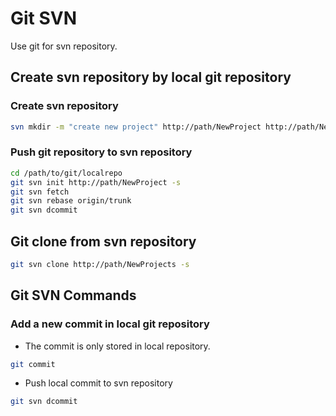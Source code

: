 # Git SVN
Use git for svn repository.

## Create svn repository by local git repository

### Create svn repository
``` bash
svn mkdir -m "create new project" http://path/NewProject http://path/NewProject/trunk http://path/NewProject/branches http://path/NewProject/tags
```

### Push git repository to svn repository
``` bash
cd /path/to/git/localrepo
git svn init http://path/NewProject -s
git svn fetch
git svn rebase origin/trunk
git svn dcommit
```

## Git clone from svn repository
``` bash
git svn clone http://path/NewProjects -s
```

## Git SVN Commands

### Add a new commit in local git repository
* The commit is only stored in local repository.
``` bash
git commit
```
* Push local commit to svn repository
``` bash
git svn dcommit
```
